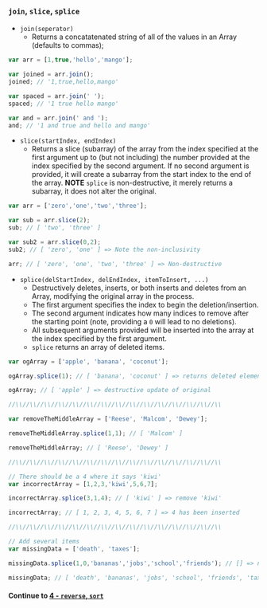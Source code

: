 ### `join`, `slice`, `splice`
* `join(seperator)`
  * Returns a concatatenated string of all of the values in an Array (defaults to commas);
  
```javascript
var arr = [1,true,'hello','mango'];

var joined = arr.join();
joined; // '1,true,hello,mango'

var spaced = arr.join(' ');
spaced; // '1 true hello mango'

var and = arr.join(' and ');
and; // '1 and true and hello and mango'
```
  
* `slice(startIndex, endIndex)`
  * Returns a slice (subarray) of the array from the index specified at the first argument up to (but not including) the number provided at the index specified by the second argument. If no second argument is provided, it will create a subarray from the start index to the end of the array. **NOTE** `splice` is non-destructive, it merely returns a subarray, it does not alter the original.
  
```javascript
var arr = ['zero','one','two','three'];

var sub = arr.slice(2);
sub; // [ 'two', 'three' ]

var sub2 = arr.slice(0,2);
sub2; // [ 'zero', 'one' ] => Note the non-inclusivity

arr; // [ 'zero', 'one', 'two', 'three' ] => Non-destructive
```
  
* `splice(delStartIndex, delEndIndex, itemToInsert, ...)`
  * Destructively deletes, inserts, or both inserts and deletes from an Array, modifying the original array in the process.
  * The first argument specifies the index to begin the deletion/insertion.
  * The second argument indicates how many indices to remove after the starting point (note, providing a `0` will lead to no deletions).
  * All subsequent arguments provided will be inserted into the array at the index specified by the first argument.
  * `splice` returns an array of deleted items.
  
```javascript
var ogArray = ['apple', 'banana', 'coconut'];

ogArray.splice(1); // [ 'banana', 'coconut' ] => returns deleted elements

ogArray; // [ 'apple' ] => destructive update of original

//\\//\\//\\//\\//\\//\\//\\//\\//\\//\\//\\//\\//\\//\\//\\

var removeTheMiddleArray = ['Reese', 'Malcom', 'Dewey'];

removeTheMiddleArray.splice(1,1); // [ 'Malcom' ]

removeTheMiddleArray; // [ 'Reese', 'Dewey' ]

//\\//\\//\\//\\//\\//\\//\\//\\//\\//\\//\\//\\//\\//\\//\\

// There should be a 4 where it says 'kiwi'
var incorrectArray = [1,2,3,'kiwi',5,6,7];

incorrectArray.splice(3,1,4); // [ 'kiwi' ] => remove 'kiwi'

incorrectArray; // [ 1, 2, 3, 4, 5, 6, 7 ] => 4 has been inserted

//\\//\\//\\//\\//\\//\\//\\//\\//\\//\\//\\//\\//\\//\\//\\

// Add several items
var missingData = ['death', 'taxes'];

missingData.splice(1,0,'bananas','jobs','school','friends'); // [] => nothing deleted

missingData; // [ 'death', 'bananas', 'jobs', 'school', 'friends', 'taxes' ]

```
  

#### Continue to [4 - `reverse`, `sort`](4_ReverseSort.md)